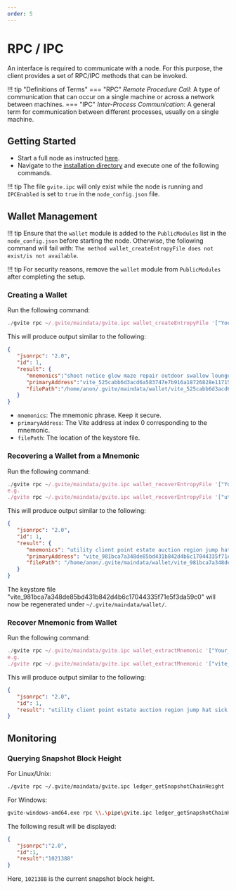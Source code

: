 ```yaml
---
order: 5
---
```


# RPC / IPC

An interface is required to communicate with a node. For this purpose, the client provides a set of RPC/IPC methods that can be invoked.

!!! tip "Definitions of Terms"
	=== "RPC"
      *Remote Procedure Call*: A type of communication that can occur on a single machine or across a network between machines.
	=== "IPC"
      *Inter-Process Communication*: A general term for communication between different processes, usually on a single machine.

## Getting Started

* Start a full node as instructed [here](./setup.md).
* Navigate to the [installation directory](setup.md#installation-directory) and execute one of the following commands.

!!! tip
	The file `gvite.ipc` will only exist while the node is running and `IPCEnabled` is set to `true` in the `node_config.json` file.

## Wallet Management

!!! tip 
	Ensure that the `wallet` module is added to the `PublicModules` list in the `node_config.json` before starting the node. Otherwise, the following command will fail with: `The method wallet_createEntropyFile does not exist/is not available`.

!!! tip 
	For security reasons, remove the `wallet` module from `PublicModules` after completing the setup.

### Creating a Wallet
  
Run the following command:

```javascript
./gvite rpc ~/.gvite/maindata/gvite.ipc wallet_createEntropyFile '["Your_Password"]'
```

This will produce output similar to the following:

```json
{
   "jsonrpc": "2.0",
   "id": 1,
   "result": {
      "mnemonics":"shoot notice glow maze repair outdoor swallow lounge tunnel gym tuition illness fault hill giggle possible enhance ecology interest interest rice inspire awful boil",
      "primaryAddress":"vite_525cabb6d3acd6a583747e7b916a18726828e1171551dbc09a",
      "filePath":"/home/anon/.gvite/maindata/wallet/vite_525cabb6d3acd6a583747e7b916a18726828e1171551dbc09a"
   }
}
```

- `mnemonics`: The mnemonic phrase. Keep it secure.
- `primaryAddress`: The Vite address at index 0 corresponding to the mnemonic.
- `filePath`: The location of the keystore file.

### Recovering a Wallet from a Mnemonic

Run the following command:

```javascript
./gvite rpc ~/.gvite/maindata/gvite.ipc wallet_recoverEntropyFile '["Your_Mnemonic", "Your_Password"]'
e.g.
./gvite rpc ~/.gvite/maindata/gvite.ipc wallet_recoverEntropyFile '["utility client point estate auction region jump hat sick blast tomorrow pottery detect mixture clog able person matrix blast volume decide april congress resource", "123456"]'
```

This will produce output similar to the following:

```json
{
   "jsonrpc": "2.0",
   "id": 1,
   "result": {
      "mnemonics": "utility client point estate auction region jump hat sick blast tomorrow pottery detect mixture clog able person matrix blast volume decide april congress resource",
      "primaryAddress": "vite_981bca7a348de85bd431b842d4b6c17044335f71e5f3da59c0",
      "filePath": "/home/anon/.gvite/maindata/wallet/vite_981bca7a348de85bd431b842d4b6c17044335f71e5f3da59c0"
   }
}
```

The keystore file "vite_981bca7a348de85bd431b842d4b6c17044335f71e5f3da59c0" will now be regenerated under `~/.gvite/maindata/wallet/`.

### Recover Mnemonic from Wallet

Run the following command:

```javascript
./gvite rpc ~/.gvite/maindata/gvite.ipc wallet_extractMnemonic '["Your_Address", "Your_Password"]'
e.g.
./gvite rpc ~/.gvite/maindata/gvite.ipc wallet_extractMnemonic '["vite_981bca7a348de85bd431b842d4b6c17044335f71e5f3da59c0", "123456"]'
```

This will produce output similar to the following:

```json
{
   "jsonrpc": "2.0",
   "id": 1,
   "result": "utility client point estate auction region jump hat sick blast tomorrow pottery detect mixture clog able person matrix blast volume decide april congress resource"
}
```

## Monitoring

### Querying Snapshot Block Height

For Linux/Unix:
```bash
./gvite rpc ~/.gvite/maindata/gvite.ipc ledger_getSnapshotChainHeight
```

For Windows:
```bash
gvite-windows-amd64.exe rpc \\.\pipe\gvite.ipc ledger_getSnapshotChainHeight
```

The following result will be displayed:
```json
{
   "jsonrpc":"2.0",
   "id":1,
   "result":"1021388"
}
```
Here, `1021388` is the current snapshot block height.
